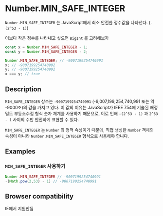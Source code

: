 # Number.MIN_SAFE_INTEGER

`Number.MIN_SAFE_INTEGER` 는 JavaScript에서 최소 안전한 정수값을 나타낸다. (`-(2^53 - 1)`)

이보다 작은 정수를 나타내고 싶으면 `BigInt` 를 고려해보자 

```js
const x = Number.MIN_SAFE_INTEGER - 1;
const y = Number.MIN_SAFE_INTEGER - 2;

Number.MIN_SAFE_INTEGER; // -9007199254740991
x; // -9007199254740992
y; // -9007199254740992
x === y; // true
```

## Description

`MIN_SAFE_INTEGER` 상수는 `-9007199254740991` (-9,007,199,254,740,991 또는 약 -9000조)의 값을 가지고 있다. 이 값의 이유는 JavaScript가 IEEE 754에 기술된 배정밀도 부동소수점 형식 숫자 체계를 사용하기 때문으로, 이로 인해 `-(2^53 - 1)` 과 `2^53 - 1` 사이의 수만 안전하게 표현할 수 있다.

`MIN_SAFE_INTEGER` 는 `Number` 의 정적 속성이기 때문에, 직접 생성한 `Number` 객체의 속성이 아니라 `Number.MIN_SAFE_INTEGER` 형식으로 사용해야 합니다.

## Examples

### `MIN_SAFE_INTEGER` 사용하기

```js
Number.MIN_SAFE_INTEGER // -9007199254740991
-(Math.pow(2,53) - 1) // -9007199254740991
```

## Browser compatibility

IE에서 지원안됨